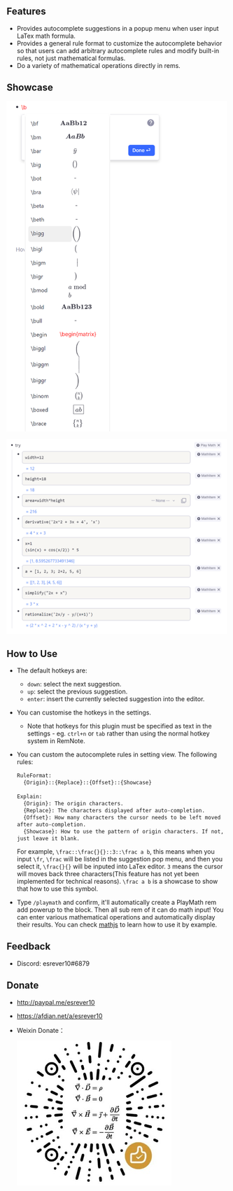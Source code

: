 ## Features

- Provides autocomplete suggestions in a popup menu when user input LaTex math formula.
- Provides a general rule format to customize the autocomplete behavior so that users can add arbitrary autocomplete rules and modify built-in rules, not just mathematical formulas.
- Do a variety of mathematical operations directly in rems.

## Showcase

![](https://raw.githubusercontent.com/esrever10/remnote-plugin-math-helper/main/images/latex.png)

![](https://raw.githubusercontent.com/esrever10/remnote-plugin-math-helper/main/images/math.png)

## How to Use

- The default hotkeys are:
  - `down`: select the next suggestion.
  - `up`: select the previous suggestion.
  - `enter`: insert the currently selected suggestion into the editor.

- You can customise the hotkeys in the settings.
  - Note that hotkeys for this plugin must be specified as text in the settings - eg. `ctrl+n` or `tab` rather than using the normal hotkey system in RemNote.

- You can custom the autocomplete rules in setting view. The following rules: 
  
  ```
  RuleFormat:
    {Origin}::{Replace}::{Offset}::{Showcase}

  Explain:
    {Origin}: The origin characters.
    {Replace}: The characters displayed after auto-completion.
    {Offset}: How many characters the cursor needs to be left moved after auto-completion. 
    {Showcase}: How to use the pattern of origin characters. If not, just leave it blank.
  ```

  For example, `\frac::\frac{}{}::3::\frac a b`, this means when you input `\fr`, `\frac` will be listed in the suggestion pop menu, and then you select it, `\frac{}{}` will be inputed into LaTex editor. `3` means the cursor will moves back three characters(This feature has not yet been implemented for technical reasons). `\frac a b` is a showcase to show that how to use this symbol.

- Type `/playmath` and confirm, it'll automatically create a PlayMath rem add powerup to the block. 
  Then all sub rem of it can do math input!
  You can enter various mathematical operations and automatically display their results. 
  You can check [mathjs](https://mathjs.org/) to learn how to use it by example. 

## Feedback

- Discord: esrever10#6879

## Donate

- http://paypal.me/esrever10
- https://afdian.net/a/esrever10
- Weixin Donate：
  
  ![](https://raw.githubusercontent.com/esrever10/remnote-plugin-texthook/main/images/weixin.jpg)

